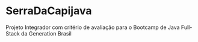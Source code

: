 # SerraDaCapijava
Projeto Integrador com critério de avaliação para o Bootcamp de Java Full-Stack da Generation Brasil
